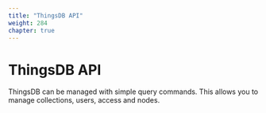 ```yaml
---
title: "ThingsDB API"
weight: 284
chapter: true
---
```


# ThingsDB API

ThingsDB can be managed with simple query commands. This allows you to manage
collections, users, access and nodes.
